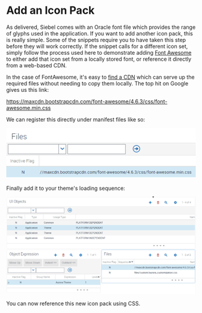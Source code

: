 # Add an Icon Pack
As delivered, Siebel comes with an Oracle font file which provides the range of glyphs used in the application. If you want to add another icon pack, this is really simple. Some of the snippets require you to have taken this step before they will work correctly. If the snippet calls for a different icon set, simply follow the process used here to demonstrate adding [Font Awesome](http://fontawesome.io/) to either add that icon set from a locally stored font, or reference it directly from a web-based CDN.

In the case of FontAwesome, it's easy to [find a CDN](https://www.google.com/search?q=font+awesome+cdn&oq=font+awesome+cdn) which can serve up the required files without needing to copy them locally. The top hit on Google gives us this link:

https://maxcdn.bootstrapcdn.com/font-awesome/4.6.3/css/font-awesome.min.css

We can register this directly under manifest files like so:

![](manifest-files.png)


Finally add it to your theme's loading sequence:

![](manifest-admin.png)

You can now reference this new icon pack using CSS.